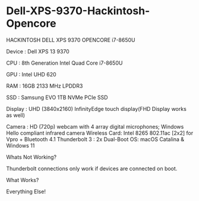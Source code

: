 # Dell-XPS-9370-Hackintosh-Opencore
HACKINTOSH DELL XPS 9370 OPENCORE i7-8650U


Device : Dell XPS 13 9370

CPU : 8th Generation Intel Quad Core i7-8650U

GPU : Intel UHD 620

RAM : 16GB 2133 MHz LPDDR3

SSD : Samsung EVO 1TB NVMe PCIe SSD

Display : UHD (3840x2160) InfinityEdge touch display(FHD Display works as well)

Camera : HD (720p) webcam with 4 array digital microphones; Windows Hello compliant infrared camera
Wireless Card: Intel 8265 802.11ac [2x2] for Vpro + Bluetooth 4.1
Thunderbolt 3 : 2x
Dual-Boot OS: macOS Catalina & Windows 11


Whats Not Working?

Thunderbolt connections only work if devices are connected on boot.


What Works?

Everything Else!
